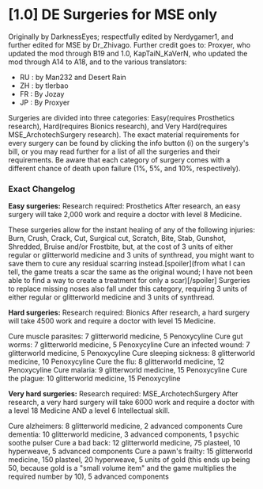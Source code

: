 # [1.0] DE Surgeries for MSE only

Originally by DarknessEyes; respectfully edited by Nerdygamer1, and further edited for MSE by Dr_Zhivago.
Further credit goes to: Proxyer, who updated the mod through B19 and 1.0, KapTaiN_KaVerN, who updated the mod through A14 to A18, and to the various translators:

- RU : by Man232 and Desert Rain
- ZH : by tlerbao
- FR : By Jozay
- JP : By Proxyer

Surgeries are divided into three categories: Easy(requires Prosthetics research), Hard(requires Bionics research), and Very Hard(requires MSE_ArchotechSurgery research). The exact material requirements for every surgery can be found by clicking the info button (i) on the surgery's bill, or you may read further for a list of all the surgeries and their requirements. Be aware that each category of surgery comes with a different chance of death upon failure (1%, 5%, and 10%, respectively).

### Exact Changelog

__Easy surgeries:__
Research required: Prosthetics
After research, an easy surgery will take 2,000 work and require a doctor with level 8 Medicine.

These surgeries allow for the instant healing of any of the following injuries: Burn, Crush, Crack, Cut, Surgical cut, Scratch, Bite, Stab, Gunshot, Shredded, Bruise and/or Frostbite, but, at the cost of 3 units of either regular or glitterworld medicine and 3 units of synthread, you might want to save them to cure any residual scarring instead.[spoiler](from what I can tell, the game treats a scar the same as the original wound; I have not been able to find a way to create a treatment for only a scar)[/spoiler] Surgeries to replace missing noses also fall under this category, requiring 3 units of either regular or glitterworld medicine and 3 units of synthread.

__Hard surgeries:__
Research required: Bionics
After research, a hard surgery will take 4500 work and require a doctor with level 15 Medicine.

Cure muscle parasites: 7 glitterworld medicine, 5 Penoxycyline
Cure gut worms: 7 glitterworld medicine, 5 Penoxycyline
Cure an infected wound: 7 glitterworld medicine, 5 Penoxycyline
Cure sleeping sickness: 8 glitterworld medicine, 10 Penoxycyline
Cure the flu: 8 glitterworld medicine, 12 Penoxycyline
Cure malaria: 9 glitterworld medicine, 15 Penoxycyline
Cure the plague: 10 glitterworld medicine, 15 Penoxycyline

__Very hard surgeries:__
Research required: MSE_ArchotechSurgery
After research, a very hard surgery will take 6000 work and require a doctor with a level 18 Medicine AND a level 6 Intellectual skill.

Cure alzheimers: 8 glitterworld medicine, 2 advanced components
Cure dementia: 10 glitterworld medicine, 3 advanced components, 1 psychic soothe pulser
Cure a bad back: 12 glitterworld medicine, 75 plasteel, 10 hyperweave, 5 advanced components
Cure a pawn's frailty: 15 glitterworld medicine, 150 plasteel, 20 hyperweave, 5 units of gold (this ends up being 50, because gold is a "small volume item" and the game multiplies the required number by 10), 5 advanced components
